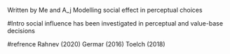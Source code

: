 Written by Me and A_j
Modelling social effect in perceptual choices

#Intro
social influence has been investigated in perceptual and value-base decisions

#refrence
Rahnev (2020)
Germar (2016)
Toelch (2018)


